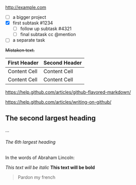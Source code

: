 http://example.com
- [ ] a bigger project
- [x] first subtask #1234
  - [ ] follow up subtask #4321
  - [ ] final subtask cc @mention
- [ ] a separate task

~~Mistaken text.~~

First Header  | Second Header
------------- | -------------
Content Cell  | Content Cell
Content Cell  | Content Cell

https://help.github.com/articles/github-flavored-markdown/

https://help.github.com/articles/writing-on-github/


## The second largest heading 
…
###### The 6th largest heading 

In the words of Abraham Lincoln:

*This text will be italic*
**This text will be bold**

> Pardon my french
